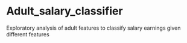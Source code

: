 # Adult_salary_classifier
Exploratory analysis of adult features to classify salary earnings given different features
